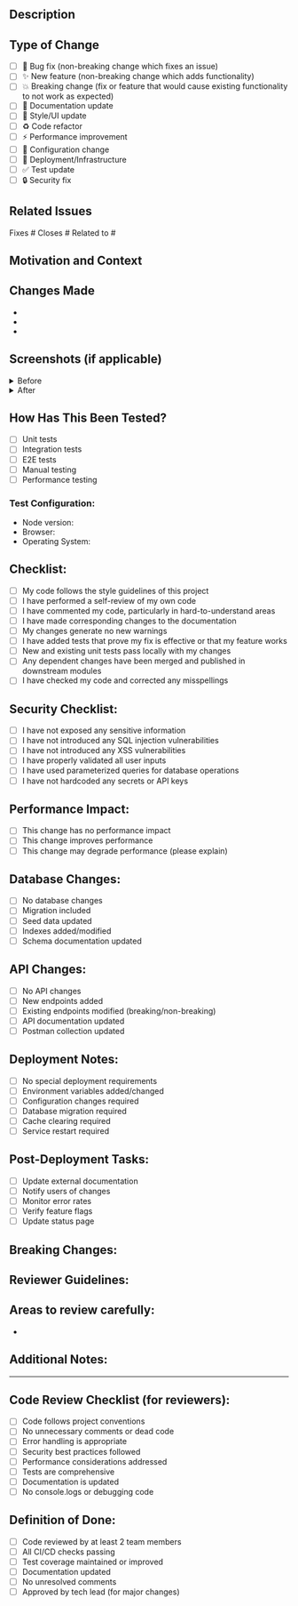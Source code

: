 ## Description
<!-- Provide a brief description of the changes in this PR -->

## Type of Change
<!-- Please delete options that are not relevant. -->
- [ ] 🐛 Bug fix (non-breaking change which fixes an issue)
- [ ] ✨ New feature (non-breaking change which adds functionality)
- [ ] 💥 Breaking change (fix or feature that would cause existing functionality to not work as expected)
- [ ] 📝 Documentation update
- [ ] 🎨 Style/UI update
- [ ] ♻️ Code refactor
- [ ] ⚡ Performance improvement
- [ ] 🔧 Configuration change
- [ ] 🚀 Deployment/Infrastructure
- [ ] ✅ Test update
- [ ] 🔒 Security fix

## Related Issues
<!-- Link to related issues -->
Fixes #
Closes #
Related to #

## Motivation and Context
<!-- Why is this change required? What problem does it solve? -->

## Changes Made
<!-- List the main changes made in this PR -->
- 
- 
- 

## Screenshots (if applicable)
<!-- Add screenshots to help explain your changes -->

<details>
<summary>Before</summary>

<!-- Add before screenshots here -->

</details>

<details>
<summary>After</summary>

<!-- Add after screenshots here -->

</details>

## How Has This Been Tested?
<!-- Describe the tests you ran to verify your changes -->
- [ ] Unit tests
- [ ] Integration tests
- [ ] E2E tests
- [ ] Manual testing
- [ ] Performance testing

### Test Configuration:
- Node version:
- Browser:
- Operating System:

## Checklist:
<!-- Go over all the following points, and put an `x` in all the boxes that apply. -->
- [ ] My code follows the style guidelines of this project
- [ ] I have performed a self-review of my own code
- [ ] I have commented my code, particularly in hard-to-understand areas
- [ ] I have made corresponding changes to the documentation
- [ ] My changes generate no new warnings
- [ ] I have added tests that prove my fix is effective or that my feature works
- [ ] New and existing unit tests pass locally with my changes
- [ ] Any dependent changes have been merged and published in downstream modules
- [ ] I have checked my code and corrected any misspellings

## Security Checklist:
- [ ] I have not exposed any sensitive information
- [ ] I have not introduced any SQL injection vulnerabilities
- [ ] I have not introduced any XSS vulnerabilities
- [ ] I have properly validated all user inputs
- [ ] I have used parameterized queries for database operations
- [ ] I have not hardcoded any secrets or API keys

## Performance Impact:
<!-- Describe any performance implications of your changes -->
- [ ] This change has no performance impact
- [ ] This change improves performance
- [ ] This change may degrade performance (please explain)

## Database Changes:
<!-- If this PR includes database changes, please describe them -->
- [ ] No database changes
- [ ] Migration included
- [ ] Seed data updated
- [ ] Indexes added/modified
- [ ] Schema documentation updated

## API Changes:
<!-- If this PR includes API changes, please describe them -->
- [ ] No API changes
- [ ] New endpoints added
- [ ] Existing endpoints modified (breaking/non-breaking)
- [ ] API documentation updated
- [ ] Postman collection updated

## Deployment Notes:
<!-- Any special instructions for deployment? -->
- [ ] No special deployment requirements
- [ ] Environment variables added/changed
- [ ] Configuration changes required
- [ ] Database migration required
- [ ] Cache clearing required
- [ ] Service restart required

## Post-Deployment Tasks:
<!-- List any tasks that need to be done after deployment -->
- [ ] Update external documentation
- [ ] Notify users of changes
- [ ] Monitor error rates
- [ ] Verify feature flags
- [ ] Update status page

## Breaking Changes:
<!-- If this includes breaking changes, list them here with migration instructions -->

## Reviewer Guidelines:
<!-- Help reviewers know what to focus on -->
Areas to review carefully:
- 
- 

## Additional Notes:
<!-- Any additional information that reviewers should know -->

---

## Code Review Checklist (for reviewers):
- [ ] Code follows project conventions
- [ ] No unnecessary comments or dead code
- [ ] Error handling is appropriate
- [ ] Security best practices followed
- [ ] Performance considerations addressed
- [ ] Tests are comprehensive
- [ ] Documentation is updated
- [ ] No console.logs or debugging code

## Definition of Done:
- [ ] Code reviewed by at least 2 team members
- [ ] All CI/CD checks passing
- [ ] Test coverage maintained or improved
- [ ] Documentation updated
- [ ] No unresolved comments
- [ ] Approved by tech lead (for major changes)